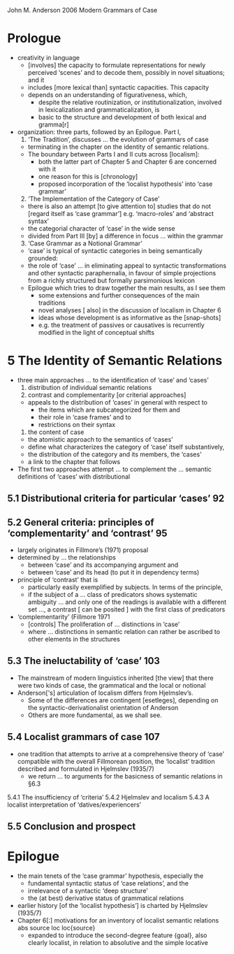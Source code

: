 John M. Anderson 
2006
Modern Grammars of Case

# Prologue

* creativity in language 
  * [involves] the capacity to formulate representations for newly perceived
    ‘scenes’ and to decode them, possibly in novel situations; and it 
  * includes [more lexical than] syntactic capacities. This capacity 
  * depends on an understanding of figurativeness, which, 
    * despite the relative routinization, or institutionalization, involved in
      lexicalization and grammaticalization, is 
    * basic to the structure and development of both lexical and gramma[r]
* organization: three parts, followed by an Epilogue. Part I, 
  1. ‘The Tradition’, discusses ... the evolution of grammars of case 
    * terminating in the chapter on the identity of semantic relations.
    * The boundary between Parts I and II cuts across [localism]:
      * both the latter part of Chapter 5 and Chapter 6 are concerned with it
      * one reason for this is [chronology]
      * proposed incorporation of the ‘localist hypothesis’ into ‘case grammar’
  2. ‘The Implementation of the Category of Case’
    * there is also an attempt [to give attention to] studies that do not
      [regard itself as ‘case grammar’] e.g. ‘macro-roles’ and ‘abstract syntax’ 
    * the categorial character of ‘case’ in the wide sense
    * divided from Part III [by] a difference in focus ... within the grammar
  3. ‘Case Grammar as a Notional Grammar’
    * ‘case’ is typical of syntactic categories in being semantically grounded:
    * the role of ‘case’ ... in eliminating appeal to syntactic transformations
      and other syntactic paraphernalia, in favour of simple projections from a
      richly structured but formally parsimonious lexicon
  * Epilogue which tries to draw together the main results, as I see them
    * some extensions and further consequences of the main traditions 
    * novel analyses  [ also] in the discussion of localism in Chapter 6
    * ideas whose development is as informative as the [snap-shots]
    * e.g. the treatment of passives or causatives is recurrently modified in
      the light of conceptual shifts

# 5 The Identity of Semantic Relations

* three main approaches ... to the identification of ‘case’ and ‘cases’
  1. distribution of individual semantic relations
  1. contrast and complementarity [or criterial approaches]
    * appeals to the distribution of ‘cases’ in general with respect to
      * the items which are subcategorized for them and 
      * their role in ‘case frames’ and to 
      * restrictions on their syntax
  1. the content of case 
    * the atomistic approach to the semantics of ‘cases’
    * define what characterizes the category of ‘case’ itself substantively,
    * the distribution of the category and its members, the ‘cases’
    * a link to the chapter that follows
* The first two approaches attempt ... to complement the ... semantic
  definitions of ‘cases’ with distributional

## 5.1 Distributional criteria for particular ‘cases’ 92

## 5.2 General criteria: principles of ‘complementarity’ and ‘contrast’ 95

* largely originates in Fillmore’s (1971) proposal 
* determined by ... the relationships 
  * between ‘case’ and its accompanying argument and 
  * between ‘case’ and its head (to put it in dependency terms)
* principle of ‘contrast’ that is 
  * particularly easily exemplified by subjects.  In terms of the principle, 
  * if the subject of a ... class of predicators shows systematic ambiguity
    ... and only one of the readings is available with a different set ..., 
    a contrast [ can be posited ] with the first class of predicators
* ‘complementarity’ (Fillmore 1971 
  * [controls] The proliferation of ... distinctions in ‘case’ 
  * where ... distinctions in semantic relation 
    can rather be ascribed to other elements in the structures

## 5.3 The ineluctability of ‘case’ 103

* The mainstream of modern linguistics inherited [the view] that there were two
  kinds of case, the grammatical and the local or notional
* Anderson['s] articulation of localism differs from Hjelmslev’s. 
  * Some of the differences are contingent [esetleges], 
    depending on the syntactic-derivationalist orientation of Anderson
  * Others are more fundamental, as we shall see.

## 5.4 Localist grammars of case 107

* one tradition that attempts to arrive at a comprehensive theory of ‘case’
  compatible with the overall Fillmorean position, the ‘localist’ tradition
  described and formulated in Hjelmslev (1935/7)
  * we return ... to arguments for the basicness of semantic relations in §6.3

5.4.1 The insufficiency of ‘criteria’
5.4.2 Hjelmslev and localism
5.4.3 A localist interpretation of ‘datives/experiencers’

## 5.5 Conclusion and prospect

# Epilogue

* the main tenets of the ‘case grammar’ hypothesis, especially the 
  * fundamental syntactic status of ‘case relations’, and the 
  * irrelevance of a syntactic ‘deep structure’
  * the (at best) derivative status of grammatical relations
* earlier history [of the ‘localist hypothesis’] is charted by Hjelmslev
  (1935/7)
* Chapter 6[:] motivations for an inventory of localist semantic relations 
  abs source loc loc{source}
  * expanded to introduce the second-degree feature {goal}, 
    also clearly localist, in relation to absolutive and the simple locative
